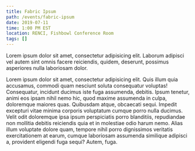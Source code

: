```yaml
---
title: Fabric Ipsum
path: /events/fabric-ipsum
date: 2019-07-11
time: 1:00 PM EST
location: RENCI, Fishbowl Conference Room
tags: []
---
```


Lorem ipsum dolor sit amet, consectetur adipisicing elit. Laborum adipisci vel autem sint omnis facere reiciendis, quidem, deserunt, possimus asperiores nulla laboriosam dolor.

Lorem ipsum dolor sit amet, consectetur adipisicing elit. Quis illum quia accusamus, commodi quam nesciunt soluta consequatur voluptas! Consequatur, incidunt ducimus iste fuga assumenda, debitis. Ipsum tenetur, animi eos ipsam nihil nemo hic, quod maxime assumenda in culpa, doloremque maiores quas. Quibusdam atque, obcaecati sequi. Impedit excepturi vitae minima corporis voluptatum cumque porro nulla ducimus. Velit odit doloremque ipsa ipsum perspiciatis porro blanditiis, repudiandae non mollitia debitis reiciendis quia et in molestiae odio harum nemo. Alias illum voluptate dolore quam, tempore nihil porro dignissimos veritatis exercitationem at earum, cumque laboriosam assumenda similique adipisci a, provident eligendi fuga sequi? Autem, fuga.